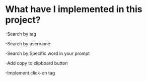 # What have I implemented in this project?

  -Search by tag
  
  -Search by username
  
  -Search by Specific word in your prompt
  
  -Add copy to clipboard button
  
  -Implement click-on tag
  
